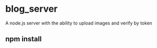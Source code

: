 # blog_server

A node.js 
server with the ability 
to upload images and verify 
by token

## npm install
